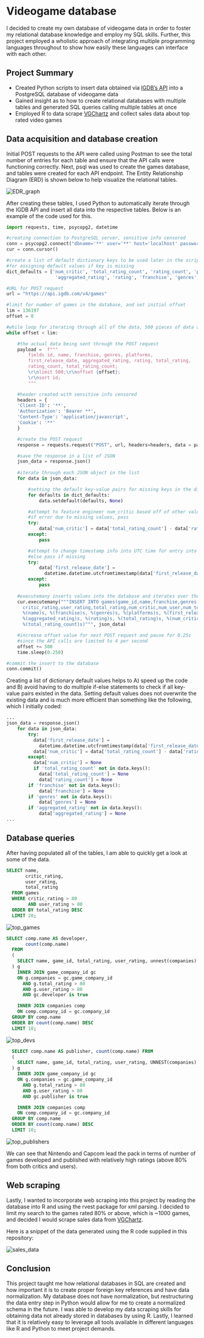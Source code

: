 Videogame database
================
I decided to create my own database of videogame data in order to foster
my relational database knowledge and employ my SQL skills. Further, this
project employed a wholistic approach of integrating multiple
programming languages throughout to show how easily these languages can
interface with each other.

## Project Summary

* Created Python scripts to insert data obtained via [IGDB’s
API](https://api-docs.igdb.com/) into a PostgreSQL database of videogame
data
* Gained insight as to how to create relational databases with multiple
tables and generated SQL queries calling multiple tables at once
* Employed R to data scrape [VGChartz](https://www.vgchartz.com/) and
collect sales data about top rated video games


## Data acquisition and database creation

Initial POST requests to the API were called using Postman to see the
total number of entries for each table and ensure that the API calls
were functioning correctly. Next, psql was used to create the games
database, and tables were created for each API endpoint. The Entity
Relationship Diagram (ERD) is shown below to help visualize the
relational tables.

![EDR\_graph](ERD_games.png)

After creating these tables, I used Python to automatically iterate
through the IGDB API and insert all data into the respective tables.
Below is an example of the code used for this.

``` python
import requests, time, psycopg2, datetime

#creating connection to PostgreSQL server, sensitive info censored
conn = psycopg2.connect("dbname='**' user='**' host='localhost' password='**'")
cur = conn.cursor()

#create a list of default dictionary keys to be used later in the script
#for assigning default values if key is missing
dict_defaults = ['num_critic', 'total_rating_count', 'rating_count', 'platforms', 'total_rating',
                  'aggregated_rating', 'rating', 'franchise', 'genres', 'first_release_date']

#URL for POST request
url = "https://api.igdb.com/v4/games"

#limit for number of games in the database, and set initial offset
lim = 136197
offset = 0

#while loop for iterating through all of the data, 500 pieces of data at a time
while offset < lim:

    #the actual data being sent through the POST request
    payload =  f"""
        fields id, name, franchise, genres, platforms, 
        first_release_date, aggregated_rating, rating, total_rating, 
        rating_count, total_rating_count;
        \r\nlimit 500;\r\noffset {offset};
        \r\nsort id;
        """

    #header created with sensitive info censored
    headers = {
    'Client-ID': '**',
    'Authorization': 'Bearer **',
    'Content-Type': 'application/javascript',
    'Cookie': '**'
    }

    #create the POST request
    response = requests.request("POST", url, headers=headers, data = payload)

    #save the response in a list of JSON
    json_data = response.json()
    
    #iterate through each JSON object in the list
    for data in json_data:

        #setting the default key-value pairs for missing keys in the dict
        for defaults in dict_defaults:
            data.setdefault(defaults, None)

        #attempt to feature engineer num_critic based off of other values
        #if error due to missing values, pass
        try:
            data['num_critic'] = data['total_rating_count'] - data['rating_count']
        except:
            pass

        #attempt to change timestamp info into UTC time for entry into database
        #else pass if missing
        try:
            data['first_release_date'] = 
              datetime.datetime.utcfromtimestamp(data['first_release_date']).strftime('%Y-%m-%d')
        except:
            pass
     
    #executemany inserts values into the database and iterates over the list to generate values 
    cur.executemany("""INSERT INTO games(game_id,name,franchise,genres,platforms,release_date,
      critic_rating,user_rating,total_rating,num_critic,num_user,num_total) VALUES (%(id)s, 
      %(name)s, %(franchise)s, %(genres)s, %(platforms)s, %(first_release_date)s, 
      %(aggregated_rating)s, %(rating)s, %(total_rating)s, %(num_critic)s, %(rating_count)s, 
      %(total_rating_count)s)""", json_data)

    #increase offset value for next POST request and pause for 0.25s 
    #since the API calls are limited to 4 per second
    offset += 500
    time.sleep(0.250)

#commit the insert to the database
conn.commit()
```

Creating a list of dictionary default values helps to A) speed up the
code and B) avoid having to do multiple if-else statements to check if
all key-value pairs existed in the data. Setting default values does not
overwrite the existing data and is much more efficient than something
like the following, which I initially coded:

``` python
...
json_data = response.json()
    for data in json_data:
        try:
          data['first_release_date'] = 
            datetime.datetime.utcfromtimestamp(data['first_release_date']).strftime('%Y-%m-%d')
          data['num_critic'] = data['total_rating_count'] - data['rating_count']
        except:
          data['num_critic'] = None
          if 'total_rating_count' not in data.keys():
            data['total_rating_count'] = None
            data['rating_count'] = None
        if 'franchise' not in data.keys():
            data['franchise'] = None
        if 'genres' not in data.keys():
            data['genres'] = None
        if 'aggregated_rating' not in data.keys():
            data['aggregated_rating'] = None
...
```

## Database queries

After having populated all of the tables, I am able to quickly get a
look at some of the data.

``` sql
SELECT name, 
       critic_rating, 
       user_rating, 
       total_rating 
  FROM games 
  WHERE critic_rating > 80 
        AND user_rating > 80 
  ORDER BY total_rating DESC 
  LIMIT 20;
```

![top\_games](top_games.png)

``` sql
SELECT comp.name AS developer, 
       count(comp.name) 
  FROM
  (
    SELECT name, game_id, total_rating, user_rating, unnest(companies) AS companies FROM games
  ) g 
    INNER JOIN game_company_id gc 
    ON g.companies = gc.game_company_id 
      AND g.total_rating > 80 
      AND g.user_rating > 80 
      AND gc.developer is true

    INNER JOIN companies comp 
    ON comp.company_id = gc.company_id 
  GROUP BY comp.name 
  ORDER BY count(comp.name) DESC
  LIMIT 10;
```

![top\_devs](top_devs.png)

``` sql
  SELECT comp.name AS publisher, count(comp.name) FROM
  (
    SELECT name, game_id, total_rating, user_rating, UNNEST(companies) AS companies FROM games
  ) g 
    INNER JOIN game_company_id gc 
    ON g.companies = gc.game_company_id 
      AND g.total_rating > 80 
      AND g.user_rating > 80 
      AND gc.publisher is true

    INNER JOIN companies comp 
    ON comp.company_id = gc.company_id 
  GROUP BY comp.name 
  ORDER BY count(comp.name) DESC
  LIMIT 10;
```

![top\_publishers](top_publishers.png)

We can see that Nintendo and Capcom lead the pack in terms of number of
games developed and published with relatively high ratings (above 80%
from both critics and users).

## Web scraping

Lastly, I wanted to incorporate web scraping into this project by
reading the database into R and using the rvest package for xml parsing.
I decided to limit my search to the games rated 80% or above, which is
\~1000 games, and decided I would scrape sales data from
[VGChartz](https://www.vgchartz.com/).

Here is a snippet of the data generated using the R code supplied in
this repository:

![sales\_data](sales_data.png)

## Conclusion

This project taught me how relational databases in SQL are created and
how important it is to create proper foreign key references and have
data normalization. My database does not have normalization, but
restructuring the data entry step in Python would allow for me to create
a normalized schema in the future. I was able to develop my data scraping
skills for obtaining data not already stored in databases by using R.
Lastly, I learned that it is relatively easy to leverage all tools
available in different languages like R and Python to meet project
demands.

